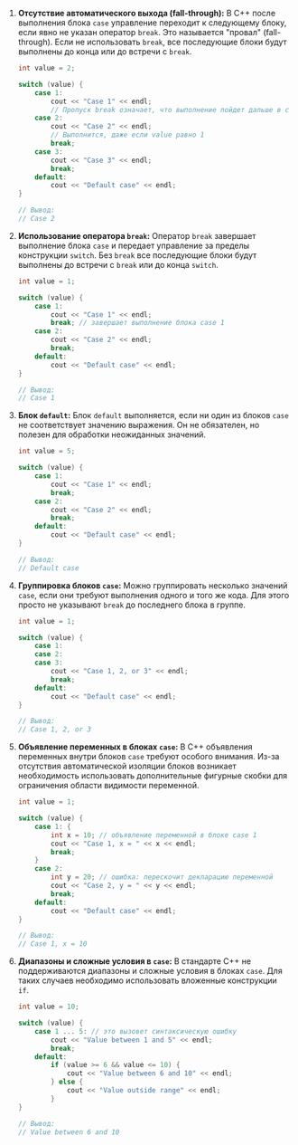 1. **Отсутствие автоматического выхода (fall-through):**
   В C++ после выполнения блока `case` управление переходит к следующему блоку, если явно не указан оператор `break`. Это называется "провал" (fall-through). Если не использовать `break`, все последующие блоки будут выполнены до конца или до встречи с `break`.

   ```cpp
   int value = 2;

   switch (value) {
       case 1:
           cout << "Case 1" << endl;
           // Пропуск break означает, что выполнение пойдет дальше в case 2
       case 2:
           cout << "Case 2" << endl;
           // Выполнится, даже если value равно 1
           break;
       case 3:
           cout << "Case 3" << endl;
           break;
       default:
           cout << "Default case" << endl;
   }

   // Вывод:
   // Case 2
   ```

2. **Использование оператора `break`:**
   Оператор `break` завершает выполнение блока `case` и передает управление за пределы конструкции `switch`. Без `break` все последующие блоки будут выполнены до встречи с `break` или до конца `switch`.

   ```cpp
   int value = 1;

   switch (value) {
       case 1:
           cout << "Case 1" << endl;
           break; // завершает выполнение блока case 1
       case 2:
           cout << "Case 2" << endl;
           break;
       default:
           cout << "Default case" << endl;
   }

   // Вывод:
   // Case 1
   ```

3. **Блок `default`:**
   Блок `default` выполняется, если ни один из блоков `case` не соответствует значению выражения. Он не обязателен, но полезен для обработки неожиданных значений.

   ```cpp
   int value = 5;

   switch (value) {
       case 1:
           cout << "Case 1" << endl;
           break;
       case 2:
           cout << "Case 2" << endl;
           break;
       default:
           cout << "Default case" << endl;
   }

   // Вывод:
   // Default case
   ```

4. **Группировка блоков `case`:**
   Можно группировать несколько значений `case`, если они требуют выполнения одного и того же кода. Для этого просто не указывают `break` до последнего блока в группе.

   ```cpp
   int value = 1;

   switch (value) {
       case 1:
       case 2:
       case 3:
           cout << "Case 1, 2, or 3" << endl;
           break;
       default:
           cout << "Default case" << endl;
   }

   // Вывод:
   // Case 1, 2, or 3
   ```

5. **Объявление переменных в блоках `case`:**
   В C++ объявления переменных внутри блоков `case` требуют особого внимания. Из-за отсутствия автоматической изоляции блоков возникает необходимость использовать дополнительные фигурные скобки для ограничения области видимости переменной.

   ```cpp
   int value = 1;

   switch (value) {
       case 1: {
           int x = 10; // объявление переменной в блоке case 1
           cout << "Case 1, x = " << x << endl;
           break;
       }
       case 2:
           int y = 20; // ошибка: перескочит декларацию переменной
           cout << "Case 2, y = " << y << endl;
           break;
       default:
           cout << "Default case" << endl;
   }

   // Вывод:
   // Case 1, x = 10
   ```

6. **Диапазоны и сложные условия в `case`:**
   В стандарте C++ не поддерживаются диапазоны и сложные условия в блоках `case`. Для таких случаев необходимо использовать вложенные конструкции `if`.

   ```cpp
   int value = 10;

   switch (value) {
       case 1 ... 5: // это вызовет синтаксическую ошибку
           cout << "Value between 1 and 5" << endl;
           break;
       default:
           if (value >= 6 && value <= 10) {
               cout << "Value between 6 and 10" << endl;
           } else {
               cout << "Value outside range" << endl;
           }
   }

   // Вывод:
   // Value between 6 and 10
   ```

